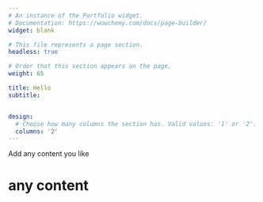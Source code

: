 ```yaml
---
# An instance of the Portfolio widget.
# Documentation: https://wowchemy.com/docs/page-builder/
widget: blank

# This file represents a page section.
headless: true

# Order that this section appears on the page.
weight: 65

title: Hello
subtitle: 


design:
  # Choose how many columns the section has. Valid values: '1' or '2'.
  columns: '2'
---
```



Add any content you like

<h1> any content </h1>